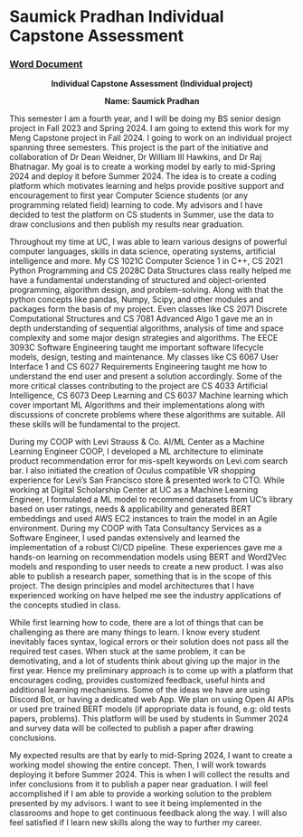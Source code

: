 # Saumick Pradhan Individual Capstone Assessment

### [Word Document](https://mailuc-my.sharepoint.com/:w:/g/personal/pradhask_mail_uc_edu/EfZwiJ253GNCksOdtlpFitEBbr13v30igG4LSEvmLTiUBQ?e=WNARBr)



<div align="center">
  
**Individual Capstone Assessment (Individual project)**

**Name: Saumick Pradhan**

</div>


This semester I am a fourth year, and I will be doing my BS senior design project in Fall 2023 and Spring 2024. I am going to extend this work for my Meng Capstone project in Fall 2024. I going to work on an individual project spanning three semesters. This project is the part of the initiative and collaboration of Dr Dean Weidner, Dr William III Hawkins, and Dr Raj Bhatnagar. My goal is to create a working model by early to mid-Spring 2024 and deploy it before Summer 2024. The idea is to create a coding platform which motivates learning and helps provide positive support and encouragement to first year Computer Science students (or any programming related field) learning to code. My advisors and I have decided to test the platform on CS students in Summer, use the data to draw conclusions and then publish my results near graduation.  

 

Throughout my time at UC, I was able to learn various designs of powerful computer languages, skills in data science, operating systems, artificial intelligence and more. My CS 1021C Computer Science 1 in C++, CS 2021 Python Programming and CS 2028C Data Structures class really helped me have a fundamental understanding of structured and object-oriented programming, algorithm design, and problem-solving. Along with that the python concepts like pandas, Numpy, Scipy, and other modules and packages form the basis of my project. Even classes like CS 2071 Discrete Computational Structures and CS 7081 Advanced Algo 1 gave me an in depth understanding of sequential algorithms, analysis of time and space complexity and some major design strategies and algorithms. The EECE 3093C Software Engineering taught me important software lifecycle models, design, testing and maintenance. My classes like CS 6067 User Interface 1 and CS 6027 Requirements Engineering taught me how to understand the end user and present a solution accordingly. Some of the more critical classes contributing to the project are CS 4033 Artificial Intelligence, CS 6073 Deep Learning and CS 6037 Machine learning which cover important ML Algorithms and their implementations along with discussions of concrete problems where these algorithms are suitable. All these skills will be fundamental to the project. 

 

During my COOP with Levi Strauss & Co. AI/ML Center as a Machine Learning Engineer COOP, I developed a ML architecture to eliminate product recommendation error for mis-spelt keywords on Levi.com search bar. I also initiated the creation of Oculus compatible VR shopping experience for Levi’s San Francisco store & presented work to CTO. While working at Digital Scholarship Center at UC as a Machine Learning Engineer, I formulated a ML model to recommend datasets from UC’s library based on user ratings, needs & applicability and generated BERT embeddings and used AWS EC2 instances to train the model in an Agile environment. During my COOP with Tata Consultancy Services as a Software Engineer, I used pandas extensively and learned the implementation of a robust CI/CD pipeline. These experiences gave me a hands-on learning on recommendation models using BERT and Word2Vec models and responding to user needs to create a new product. I was also able to publish a research paper, something that is in the scope of this project. The design principles and model architectures that I have experienced working on have helped me see the industry applications of the concepts studied in class. 

 

 

While first learning how to code, there are a lot of things that can be challenging as there are many things to learn. I know every student inevitably faces syntax, logical errors or their solution does not pass all the required test cases. When stuck at the same problem, it can be demotivating, and a lot of students think about giving up the major in the first year. Hence my preliminary approach is to come up with a platform that encourages coding, provides customized feedback, useful hints and additional learning mechanisms. Some of the ideas we have are using Discord Bot, or having a dedicated web App. We plan on using Open AI APIs or used pre trained BERT models (if appropriate data is found, e.g: old tests papers, problems). This platform will be used by students in Summer 2024 and survey data will be collected to publish a paper after drawing conclusions. 

 

My expected results are that by early to mid-Spring 2024, I want to create a working model showing the entire concept. Then, I will work towards deploying it before Summer 2024. This is when I will collect the results and infer conclusions from it to publish a paper near graduation. I will feel accomplished if I am able to provide a working solution to the problem presented by my advisors. I want to see it being implemented in the classrooms and hope to get continuous feedback along the way. I will also feel satisfied if I learn new skills along the way to further my career. 

 

 


